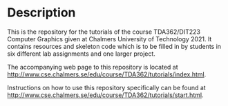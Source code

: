 # Description
This is the repository for the tutorials of the course TDA362/DIT223 Computer Graphics given at Chalmers University of
Technology 2021. It contains resources and skeleton code which is to be filled in by students in six different lab assignments and one larger project. 

The accompanying web page to this repository is located at http://www.cse.chalmers.se/edu/course/TDA362/tutorials/index.html.

Instructions on how to use this repository specifically can be found at http://www.cse.chalmers.se/edu/course/TDA362/tutorials/start.html.
